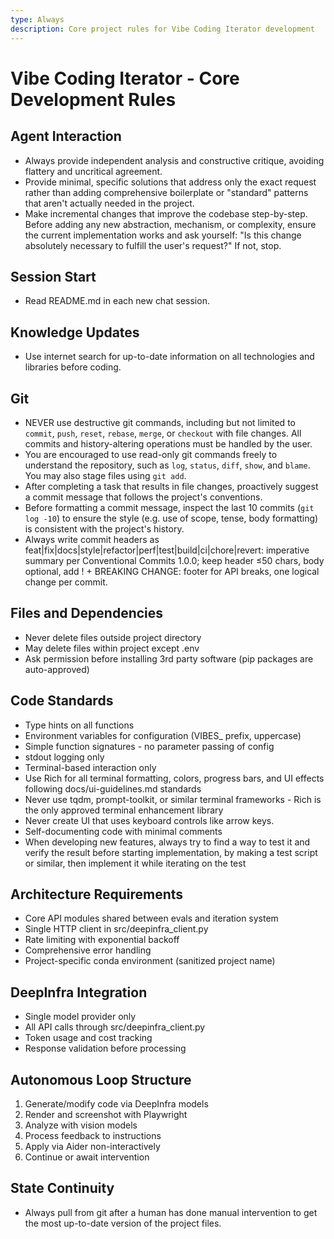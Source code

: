 ```yaml
---
type: Always
description: Core project rules for Vibe Coding Iterator development
---
```


# Vibe Coding Iterator - Core Development Rules

## Agent Interaction
- Always provide independent analysis and constructive critique, avoiding flattery and uncritical agreement.
- Provide minimal, specific solutions that address only the exact request rather than adding comprehensive boilerplate or "standard" patterns that aren't actually needed in the project.
- Make incremental changes that improve the codebase step-by-step. Before adding any new abstraction, mechanism, or complexity, ensure the current implementation works and ask yourself: "Is this change absolutely necessary to fulfill the user's request?" If not, stop.

## Session Start
- Read README.md in each new chat session.

## Knowledge Updates
- Use internet search for up-to-date information on all technologies and libraries before coding.

## Git
- NEVER use destructive git commands, including but not limited to `commit`, `push`, `reset`, `rebase`, `merge`, or `checkout` with file changes. All commits and history-altering operations must be handled by the user.
- You are encouraged to use read-only git commands freely to understand the repository, such as `log`, `status`, `diff`, `show`, and `blame`. You may also stage files using `git add`.
- After completing a task that results in file changes, proactively suggest a commit message that follows the project's conventions.
- Before formatting a commit message, inspect the last 10 commits (`git log -10`) to ensure the style (e.g. use of scope, tense, body formatting) is consistent with the project's history.
- Always write commit headers as feat|fix|docs|style|refactor|perf|test|build|ci|chore|revert: imperative summary per Conventional Commits 1.0.0; keep header ≤50 chars, body optional, add ! + BREAKING CHANGE: footer for API breaks, one logical change per commit.

## Files and Dependencies
- Never delete files outside project directory
- May delete files within project except .env
- Ask permission before installing 3rd party software (pip packages are auto-approved)

## Code Standards
- Type hints on all functions
- Environment variables for configuration (VIBES_ prefix, uppercase)
- Simple function signatures - no parameter passing of config
- stdout logging only
- Terminal-based interaction only
- Use Rich for all terminal formatting, colors, progress bars, and UI effects following docs/ui-guidelines.md standards
- Never use tqdm, prompt-toolkit, or similar terminal frameworks - Rich is the only approved terminal enhancement library
- Never create UI that uses keyboard controls like arrow keys.
- Self-documenting code with minimal comments
- When developing new features, always try to find a way to test it and verify the result before starting implementation, by making a test script or similar, then implement it while iterating on the test

## Architecture Requirements
- Core API modules shared between evals and iteration system
- Single HTTP client in src/deepinfra_client.py
- Rate limiting with exponential backoff
- Comprehensive error handling
- Project-specific conda environment (sanitized project name)

## DeepInfra Integration
- Single model provider only
- All API calls through src/deepinfra_client.py
- Token usage and cost tracking
- Response validation before processing

## Autonomous Loop Structure
1.  Generate/modify code via DeepInfra models
2.  Render and screenshot with Playwright
3.  Analyze with vision models
4.  Process feedback to instructions
5.  Apply via Aider non-interactively
6.  Continue or await intervention

## State Continuity
- Always pull from git after a human has done manual intervention to get the most up-to-date version of the project files.
